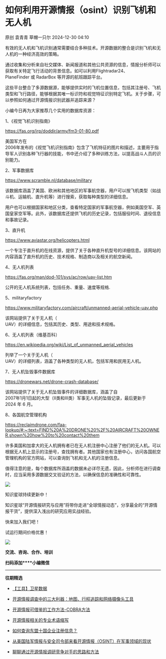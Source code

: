 #  如何利用开源情报（osint）识别飞机和无人机   
原创 袁青青  草帽一只尔   2024-12-30 04:10  
  
有效的无人机和飞机识别通常需要结合多种技术。开源数据的整合是识别飞机和无人机的一种经济高效的策略。  
  
通过收集和分析来自社交媒体、新闻报道和其他公共资源的信息，情报分析师可以获取有关特定飞行活动的背景信息。如可以利用Flightradar24、PlaneFinder 或 RadarBox 等开源的航班跟踪平台。  
  
这些平台整合了多源数据源，能够提供实时的飞机位置信息，包括其注册号、飞机类型和飞行路径，能够根据其唯一标识符和视觉特征识别特定飞机。关于步骤，可以参照如何通过开源情报识别武器并追踪来源？  
  
小编今日再为大家推荐几个实用的数据库资源：  
  
1、《视觉飞机识别指南》  
  
https://fas.org/irp/doddir/army/fm3-01-80.pdf  
  
美国军方在  
2006年发布的《视觉飞机识别指南》包含了飞机特征的图片和描述，主要用于指导军人识别各种飞行器的技能，书中还介绍了多种训练方法，以提高战斗人员的识别能力。  
  
2、军事数据库  
  
https://www.scramble.nl/database/military  
  
该数据库涵盖了美国、欧洲和其他地区的军事航空器，用户可以按飞机类型（如战斗机、运输机、直升机等）进行搜索，获取每种类型的详细信息。  
  
用户也可以根据国家和地区分类，查看特定国家的军事航空器，例如美国空军、英国皇家空军等。此外，该数据库还提供飞机的历史记录，包括服役时间、退役信息和事故记录。  
  
3、直升机  
  
https://www.aviastar.org/helicopters.html  
  
一个专注于直升机的在线资源，提供了关于各种直升机型号的详细信息。该网站的内容涵盖了直升机的历史、技术规格、制造商以及相关的航空新闻。  
  
4、无人机列表  
  
https://fas.org/man/dod-101/sys/ac/row/uav-list.htm  
  
公开的无人机系统列表，包括任务、重量、速度等规格.  
  
5、militaryfactory  
  
https://www.militaryfactory.com/aircraft/unmanned-aerial-vehicle-uav.php  
  
该网站提供了关于无人机（  
UAV）的详细信息，包括其历史、类型、用途和技术规格。  
  
6、无人机列表（维基百科）  
  
https://en.wikipedia.org/wiki/List_of_unmanned_aerial_vehicles  
  
列举了一个关于无人机（  
UAV）的详细列表，涵盖了各种类型的无人机，包括军用和民用无人机。  
  
7、无人机坠毁事件数据库  
  
https://dronewars.net/drone-crash-database/  
  
该网站提供了关于无人机坠毁事件的详细数据库，涵盖了自  
2007年1月1日起的大型（II类和III类）军事无人机的坠毁记录，最后更新于  
2024 年 6 月。  
  
8、各国航空管理机构  
  
https://reclaimdrone.com/faa-lookup/#:~:text=FIND%20A%20DRONE%20%2F%20AIRCRAFT%20OWNER,shown%20how%20to%20contact%20them  
  
许多美国和加拿大的无人机拥有者已在无人机注册中心注册了他们的无人机。可以根据无人机上显示的注册号，查找拥有者。其他国家也有注册中心，访问各国航空管理机构的官方网站，可以查询到飞机和无人机的注册信息。  
  
值得注意的是，每个数据库所涵盖的数据未必详尽无遗，因此，分析师在进行调查时，应当采用多源数据交叉验证的方法，以确保信息的准确性和可靠性。  
  
![](https://mmbiz.qpic.cn/mmbiz_gif/v4vz52CcB128kB3dqU7xYytGQTwrbdy7QjyEIvIOo0vd5koLoXVqztBjKp5ArrsltJcS2oZlNQHlpibSXZYsNQg/640?wx_fmt=gif&wxfrom=5&wx_lazy=1&tp=webp "")  
  
知识星球持续更新中！  
  
知识星球“开源情报研究与应用”将带你走进“全球情报动态”，分享最全的“开源情报干货”，提供深入浅出的研究应用实战经验。  
  
快来加入我们吧！  
  
试运行期间价格优惠！  
  
  
![](https://mmbiz.qpic.cn/mmbiz_png/w5czD8l34zaJhUxyYOjqpzF6urrHjzib3iaYcXiawEJ0NLMaDicho2keiaUoiaVIxQqqwh7EBbsFWF5lFnj4mwyOYfgA/640?wx_fmt=other&from=appmsg&wxfrom=5&wx_lazy=1&wx_co=1&tp=webp "")  
  
**交流、咨询、合作、培训**  
  
**扫码添加****小编微信**  
  
****  
**往期精选**  
- [【工具】卫星数据](http://mp.weixin.qq.com/s?__biz=Mzg2MTg3NzQ5OQ==&mid=2247484744&idx=1&sn=d19719151532ad41f397e949cb7f2790&chksm=ce1120dcf966a9caa03fea0bcd2b80a0d1446458831a2476524a0cf00a40bb17b524eda5451a&scene=21#wechat_redirect)  
  
  
- [开源情报调查中的三大利器：地图、行程追踪和网络摄像头工具](http://mp.weixin.qq.com/s?__biz=Mzg2MTg3NzQ5OQ==&mid=2247485187&idx=1&sn=cf27037039983c01646cf75f3db12542&chksm=ce112297f966ab819da970b05b461458c53c44fd2930e9231f9c5454a258cb11468ce568cdb5&scene=21#wechat_redirect)  
  
  
- [开源情报可借鉴的工作方法-COBRA方法](http://mp.weixin.qq.com/s?__biz=Mzg2MTg3NzQ5OQ==&mid=2247484589&idx=1&sn=79cde905358d3a4d97c38031d5cb227f&chksm=ce112139f966a82f54d7273cc529545ac2980b7498ce520aa34e87ac742e0f3c3e56073e0a35&scene=21#wechat_redirect)  
  
  
- [开源情报相关的专业术语缩写](http://mp.weixin.qq.com/s?__biz=Mzg2MTg3NzQ5OQ==&mid=2247484570&idx=1&sn=2ed4ebaf07304dc4e4902a94df0fc618&chksm=ce11210ef966a81888c19022e49744d22c5cef5f9c4b9bd6bb54423c16019fe859efd0cf4b1d&scene=21#wechat_redirect)  
  
  
- [如何查询东盟十国企业注册信息？](http://mp.weixin.qq.com/s?__biz=Mzg2MTg3NzQ5OQ==&mid=2247484501&idx=1&sn=b09a0213bd9b4e439bbf2f6b2160f6af&chksm=ce1121c1f966a8d7cdafb8724ce24f07a68c4c93ad1dd39c014ec06559cd5a9c2a8810f1d452&scene=21#wechat_redirect)  
  
  
- [从美国陆军情报与安全司令部来看开源情报（OSINT）在军事领域的现状](http://mp.weixin.qq.com/s?__biz=Mzg2MTg3NzQ5OQ==&mid=2247484340&idx=1&sn=98f32146039d38d460b1e6c86ded66bd&chksm=ce112620f966af366e760bd3276d2f99eddebbd7c7b727e278020bffca8b9429cf693bb35381&scene=21#wechat_redirect)  
  
  
- [聊聊通过开源情报调研竞争对手的思路和方法](http://mp.weixin.qq.com/s?__biz=Mzg2MTg3NzQ5OQ==&mid=2247484677&idx=1&sn=8fd45a27cd5d090988e03c81b504f967&chksm=ce112091f966a987f211414e2da12cd933547d36b0500274f0cd82648f898516b6d8ef9f279a&scene=21#wechat_redirect)  
  
  
  
  
  
